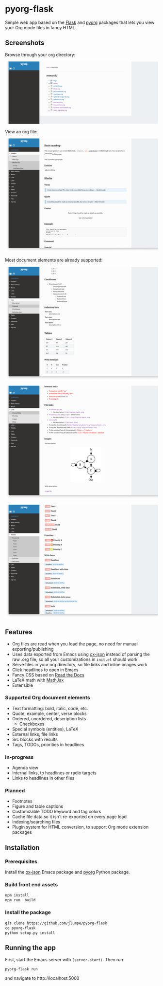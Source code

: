 # pyorg-flask

Simple web app based on the [Flask](http://flask.pocoo.org) and
[pyorg](http://github.com/jlumpe/pyorg) packages that lets you view your Org
mode files in fancy HTML.


## Screenshots

Browse through your org directory:

![directory](screenshots/directory.png)

View an org file:

![Markup and blocks](screenshots/markup-and-blocks.png)

Most document elements are already supported:

![Lists and tables](screenshots/lists-and-tables.png)

![Links and images](screenshots/links-and-images.png)

![Todos](screenshots/todos.png)



## Features

* Org files are read when you load the page, no need for manual exporting/publishing
* Uses data exported from Emacs using [ox-json](http://github.com/jlumpe/ox-json)
  instead of parsing the raw .org file, so all your customizations in `init.el`
  should work
* Serve files in your org directory, so file links and inline images work
* Click headlines to open in Emacs
* Fancy CSS based on [Read the Docs](https://github.com/readthedocs/sphinx_rtd_theme)
* LaTeX math with [MathJax](http://mathjax.org)
* Extensible


### Supported Org document elements

* Text formatting: bold, italic, code, etc.
* Quote, example, center, verse blocks
* Ordered, unordered, description lists
	* Checkboxes
* Special symbols (entities), LaTeX
* External links, file links
* Src blocks with results
* Tags, TODOs, priorities in headlines


### In-progress

* Agenda view
* Internal links, to headlines or radio targets
* Links to headlines in other files


### Planned

* Footnotes
* Figure and table captions
* Customizable TODO keyword and tag colors
* Cache file data so it isn't re-exported on every page load
* Indexing/searching files
* Plugin system for HTML conversion, to support Org mode extension packages


## Installation

### Prerequisites

Install the [ox-json](https://github.com/jlumpe/ox-json) Emacs package and
[pyorg](https://github.com/jlumpe/pyorg) Python package.


### Build front end assets

```
npm install
npm run  build
```


### Install the package

```
git clone https://github.com/jlumpe/pyorg-flask
cd pyorg-flask
python setup.py install
```


## Running the app

First, start the Emacs server with `(server-start)`. Then run

    pyorg-flask run
    
and navigate to http://localhost:5000

